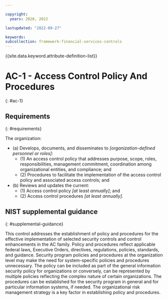 ```yaml
---

copyright:
  years: 2020, 2022

lastupdated: "2022-09-27"

keywords: 
subcollection: framework-financial-services-controls
---
```


{{site.data.keyword.attribute-definition-list}}

         
# AC-1 - Access Control Policy And Procedures
{: #ac-1}

## Requirements
{: #requirements}

The organization:

- (a) Develops, documents, and disseminates to _[organization-defined personnel or roles]_:
    - (1) An access control policy that addresses purpose, scope, roles, responsibilities, management commitment, coordination among organizational entities, and compliance; and
    - (2) Procedures to facilitate the implementation of the access control policy and associated access controls; and
- (b) Reviews and updates the current:
    - (1) Access control policy _[at least annually]_; and
    - (2) Access control procedures _[at least annually]_.

## NIST supplemental guidance
{: #supplemental-guidance}

This control addresses the establishment of policy and procedures for the effective implementation of selected security controls and control enhancements in the AC family. Policy and procedures reflect applicable federal laws, Executive Orders, directives, regulations, policies, standards, and guidance. Security program policies and procedures at the organization level may make the need for system-specific policies and procedures unnecessary. The policy can be included as part of the general information security policy for organizations or conversely, can be represented by multiple policies reflecting the complex nature of certain organizations. The procedures can be established for the security program in general and for particular information systems, if needed. The organizational risk management strategy is a key factor in establishing policy and procedures.



